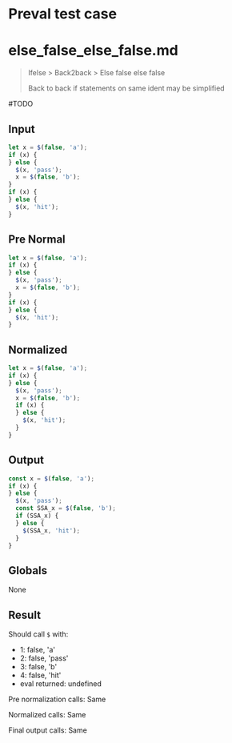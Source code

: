 # Preval test case

# else_false_else_false.md

> Ifelse > Back2back > Else false else false
>
> Back to back if statements on same ident may be simplified

#TODO

## Input

`````js filename=intro
let x = $(false, 'a');
if (x) {
} else {
  $(x, 'pass');
  x = $(false, 'b');
}
if (x) {
} else {
  $(x, 'hit');
}
`````

## Pre Normal

`````js filename=intro
let x = $(false, 'a');
if (x) {
} else {
  $(x, 'pass');
  x = $(false, 'b');
}
if (x) {
} else {
  $(x, 'hit');
}
`````

## Normalized

`````js filename=intro
let x = $(false, 'a');
if (x) {
} else {
  $(x, 'pass');
  x = $(false, 'b');
  if (x) {
  } else {
    $(x, 'hit');
  }
}
`````

## Output

`````js filename=intro
const x = $(false, 'a');
if (x) {
} else {
  $(x, 'pass');
  const SSA_x = $(false, 'b');
  if (SSA_x) {
  } else {
    $(SSA_x, 'hit');
  }
}
`````

## Globals

None

## Result

Should call `$` with:
 - 1: false, 'a'
 - 2: false, 'pass'
 - 3: false, 'b'
 - 4: false, 'hit'
 - eval returned: undefined

Pre normalization calls: Same

Normalized calls: Same

Final output calls: Same
